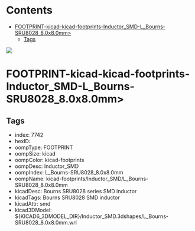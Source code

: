 



Contents
========

* [FOOTPRINT-kicad-kicad-footprints-Inductor_SMD-L_Bourns-SRU8028_8.0x8.0mm>](#footprint-kicad-kicad-footprints-inductor_smd-l_bourns-sru8028_80x80mm)
	* [Tags](#tags)
  
![][im]
# FOOTPRINT-kicad-kicad-footprints-Inductor_SMD-L_Bourns-SRU8028_8.0x8.0mm>

## Tags

- index: 7742
- hexID: 
- oompType: FOOTPRINT
- oompSize: kicad
- oompColor: kicad-footprints
- oompDesc: Inductor_SMD
- oompIndex: L_Bourns-SRU8028_8.0x8.0mm
- oompName: kicad-footprints/Inductor_SMD/L_Bourns-SRU8028_8.0x8.0mm
- kicadDesc: Bourns SRU8028 series SMD inductor
- kicadTags: Bourns SRU8028 SMD inductor
- kicadAttr: smd
- kicad3DModel: ${KICAD6_3DMODEL_DIR}/Inductor_SMD.3dshapes/L_Bourns-SRU8028_8.0x8.0mm.wrl



[im]: image.png
